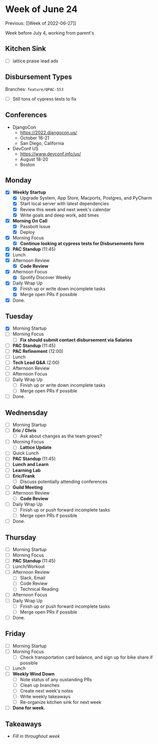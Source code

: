 # Week of June 24
Previous: [[Week of 2022-06-27]]

Week before July 4, working from parent's

## Kitchen Sink
 - [ ] lattice praise lead ads

## Disbursement Types
Branches: `feature/QPAC-553`

 - [ ] Still tons of cypress tests to fix

## Conferences
 - DjangoCon
	 - https://2022.djangocon.us/
	 - October 16-21
	 - San Diego, California
 - DevConf US
	 - https://www.devconf.info/us/
	 - August 18-20
	 - Boston

## Monday
- [x] **Weekly Startup**
	- [x] Upgrade System, App Store, Macports, Postgres, and PyCharm
	- [x] Start local server with latest dependencies
	- [x] Review this week and next week's calendar
	- [x] Write goals and deep work, add times
- [x] **Morning On Call**
	- [x] Passbolt Issue
	- [x] Deploy
- [x] Morning Focus
	- [x] **Continue looking at cypress tests for Disbursements form**
- [x] **PAC Standup** (11:45)
- [x] Lunch
- [x] Afternoon Review
	- [x] **Code Review**
- [x] Afternoon Focus
	- [x] Spotify Discover Weekly
- [x] Daily Wrap Up
	- [x] Finish up or write down incomplete tasks
	- [x] Merge open PRs if possible
- [x] Done.

## Tuesday
- [x] Morning Startup
- [ ] Morning Focus
	- [ ] **Fix should submit contact disbursement via Salaries**
- [ ] **PAC Standup** (11:45)
- [ ] **PAC Refinement** (12:00)
- [ ] Lunch
- [ ] **Tech Lead Q&A** (2:00)
- [ ] Afternoon Review
- [ ] Afternoon Focus
- [ ] Daily Wrap Up
	- [ ] Finish up or write down incomplete tasks
	- [ ] Merge open PRs if possible
- [ ] Done.

## Wednensday
- [ ] Morning Startup
- [ ] **Eric / Chris**
	- [ ] Ask about changes as the team grows?
- [ ] Morning Focus
	- [ ] **Lattice Update**
- [ ] Quick Lunch
- [ ] **PAC Standup** (11:45)
- [ ] **Lunch and Learn**
- [ ] **Learning Lab**
- [ ] **Eric/Frank**
	- [ ] Discuss potentially attending conferences
- [ ] **Guild Meeting**
- [ ] Afternoon Review
	- [ ] **Code Review**
- [ ] Daily Wrap Up
	- [ ] Finish up or push forward incomplete tasks
	- [ ] Merge open PRs if possible
- [ ] Done.

## Thursday
- [ ] Morning Startup
- [ ] Morning Focus
- [ ] **PAC Standup** (11:45)
- [ ] Lunch/Workout
- [ ] Afternoon Review
	 - [ ] Slack, Email
	 - [ ] Code Review
	 - [ ] Technical Reading
- [ ] Afternoon Focus
- [ ] Daily Wrap Up
	- [ ] Finish up or push forward incomplete tasks
	- [ ] Merge open PRs if possible
- [ ] Done.

## Friday
- [ ] Morning Startup
- [ ] Morning Focus
	- [ ] Check transportation card balance, and sign up for bike share if possible
- [ ] Lunch
- [ ] **Weekly Wind Down**
	- [ ] Note status of any oustanding PRs
	- [ ] Clean up branches
	- [ ] Create next week's notes
	- [ ] Write weekly takeaways
	- [ ] Re-organize kitchen sink for next week
- [ ] **Done for week.**

## Takeaways
 - *Fill in throughout week*